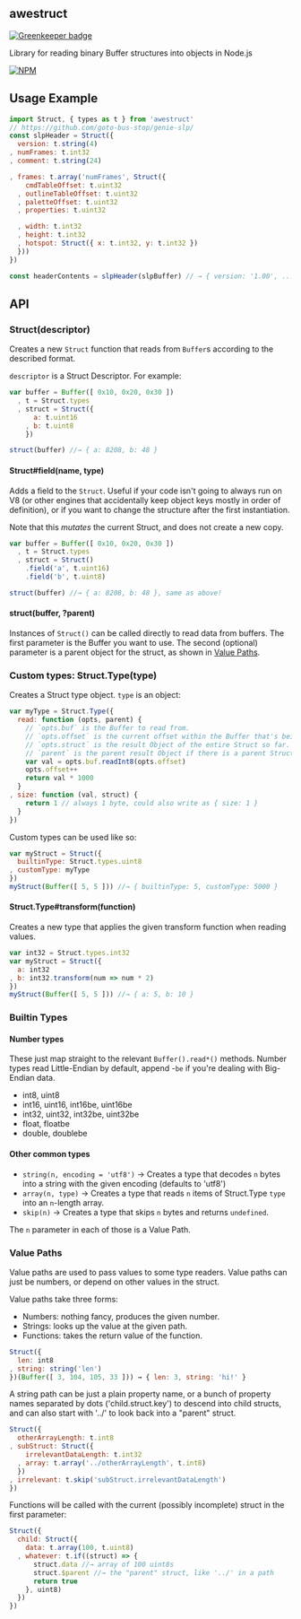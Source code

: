 awestruct
---------

[![Greenkeeper badge](https://badges.greenkeeper.io/goto-bus-stop/awestruct.svg)](https://greenkeeper.io/)

Library for reading binary Buffer structures into objects in Node.js

[![NPM](https://nodei.co/npm/awestruct.png?compact=true)](https://nodei.co/npm/awestruct)

## Usage Example

```javascript
import Struct, { types as t } from 'awestruct'
// https://github.com/goto-bus-stop/genie-slp/
const slpHeader = Struct({
  version: t.string(4)
, numFrames: t.int32
, comment: t.string(24)

, frames: t.array('numFrames', Struct({
    cmdTableOffset: t.uint32
  , outlineTableOffset: t.uint32
  , paletteOffset: t.uint32
  , properties: t.uint32

  , width: t.int32
  , height: t.int32
  , hotspot: Struct({ x: t.int32, y: t.int32 })
  }))
})

const headerContents = slpHeader(slpBuffer) // → { version: '1.00', ... }
```

## API

### Struct(descriptor)

Creates a new `Struct` function that reads from `Buffer`s according to the described format.

`descriptor` is a Struct Descriptor. For example:

```javascript
var buffer = Buffer([ 0x10, 0x20, 0x30 ])
  , t = Struct.types
  , struct = Struct({
      a: t.uint16
    , b: t.uint8
    })

struct(buffer) //→ { a: 8208, b: 48 }
```

#### Struct#field(name, type)

Adds a field to the `Struct`. Useful if your code isn't going to always run on V8 (or other engines that accidentally keep object keys mostly in order of definition), or if you want to change the structure after the first instantiation.

Note that this *mutates* the current Struct, and does not create a new copy.

```javascript
var buffer = Buffer([ 0x10, 0x20, 0x30 ])
  , t = Struct.types
  , struct = Struct()
    .field('a', t.uint16)
    .field('b', t.uint8)

struct(buffer) //→ { a: 8208, b: 48 }, same as above!
```

#### struct(buffer, ?parent)

Instances of `Struct()` can be called directly to read data from buffers. The first parameter is the
Buffer you want to use. The second (optional) parameter is a parent object for the struct, as shown in [Value Paths](#valuepaths).

### Custom types: Struct.Type(type)

Creates a Struct type object. `type` is an object:
```javascript
var myType = Struct.Type({
  read: function (opts, parent) {
    // `opts.buf` is the Buffer to read from.
    // `opts.offset` is the current offset within the Buffer that's being read. Make sure to increment this appropriately when you're done reading.
    // `opts.struct` is the result Object of the entire Struct so far. You'll only want to use this with the Struct.get* methods, usually.
    // `parent` is the parent result Object if there is a parent Struct.
    var val = opts.buf.readInt8(opts.offset)
    opts.offset++
    return val * 1000
  }
, size: function (val, struct) {
    return 1 // always 1 byte, could also write as { size: 1 }
  }
})
```

Custom types can be used like so:
```javascript
var myStruct = Struct({
  builtinType: Struct.types.uint8
, customType: myType
})
myStruct(Buffer([ 5, 5 ])) //→ { builtinType: 5, customType: 5000 }
```

#### Struct.Type#transform(function)

Creates a new type that applies the given transform function when reading values.

```javascript
var int32 = Struct.types.int32
var myStruct = Struct({
  a: int32
, b: int32.transform(num => num * 2)
})
myStruct(Buffer([ 5, 5 ])) //→ { a: 5, b: 10 }
```

### Builtin Types

#### Number types

These just map straight to the relevant `Buffer().read*()` methods. Number types read Little-Endian by default, append -`be` if you're dealing with Big-Endian data.

* int8, uint8
* int16, uint16, int16be, uint16be
* int32, uint32, int32be, uint32be
* float, floatbe
* double, doublebe

#### Other common types

* `string(n, encoding = 'utf8')` → Creates a type that decodes `n` bytes into a string with the given encoding (defaults to 'utf8')
* `array(n, type)` → Creates a type that reads `n` items of Struct.Type `type` into an `n`-length array.
* `skip(n)` → Creates a type that skips `n` bytes and returns `undefined`.

The `n` parameter in each of those is a Value Path.

### Value Paths

Value paths are used to pass values to some type readers. Value paths can just be numbers, or depend on other values in the struct.

Value paths take three forms:

* Numbers: nothing fancy, produces the given number.
* Strings: looks up the value at the given path.
* Functions: takes the return value of the function.

```javascript
Struct({
  len: int8
, string: string('len')
})(Buffer([ 3, 104, 105, 33 ])) → { len: 3, string: 'hi!' }
```

A string path can be just a plain property name, or a bunch of property names separated by dots ('child.struct.key') to descend into child structs, and can also start with '../' to look back into a "parent" struct.

```javascript
Struct({
  otherArrayLength: t.int8
, subStruct: Struct({
    irrelevantDataLength: t.int32
  , array: t.array('../otherArrayLength', t.int8)
  })
, irrelevant: t.skip('subStruct.irrelevantDataLength')
})
```

Functions will be called with the current (possibly incomplete) struct in the first parameter:

```javascript
Struct({
  child: Struct({
    data: t.array(100, t.uint8)
  , whatever: t.if((struct) => {
      struct.data //→ array of 100 uint8s
      struct.$parent //→ the "parent" struct, like '../' in a path
      return true
    }, uint8)
  })
})
```
